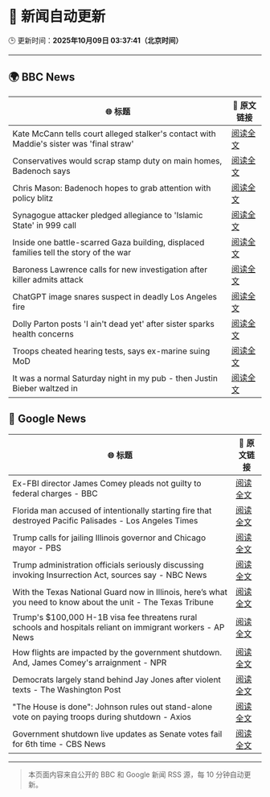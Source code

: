 # 🧠 新闻自动更新

🕒 更新时间：**2025年10月09日 03:37:41（北京时间）**

---

## 🌍 BBC News

| 🌐 标题 | 🔗 原文链接 |
|--------|-------------|
| Kate McCann tells court alleged stalker's contact with Maddie's sister was 'final straw' | [阅读全文](https://www.bbc.com/news/articles/cnvr0723np8o?at_medium=RSS&at_campaign=rss) |
| Conservatives would scrap stamp duty on main homes, Badenoch says | [阅读全文](https://www.bbc.com/news/articles/c20zv94ldpko?at_medium=RSS&at_campaign=rss) |
| Chris Mason: Badenoch hopes to grab attention with policy blitz | [阅读全文](https://www.bbc.com/news/articles/cwywrpelp7jo?at_medium=RSS&at_campaign=rss) |
| Synagogue attacker pledged allegiance to 'Islamic State' in 999 call | [阅读全文](https://www.bbc.com/news/articles/c3drj0dxmr9o?at_medium=RSS&at_campaign=rss) |
| Inside one battle-scarred Gaza building, displaced families tell the story of the war | [阅读全文](https://www.bbc.com/news/articles/cy4jz7l7qv8o?at_medium=RSS&at_campaign=rss) |
| Baroness Lawrence calls for new investigation after killer admits attack | [阅读全文](https://www.bbc.com/news/articles/c4gj17q2jqgo?at_medium=RSS&at_campaign=rss) |
| ChatGPT image snares suspect in deadly Los Angeles fire | [阅读全文](https://www.bbc.com/news/articles/c8exz5yg14ko?at_medium=RSS&at_campaign=rss) |
| Dolly Parton posts 'I ain't dead yet' after sister sparks health concerns | [阅读全文](https://www.bbc.com/news/articles/cjd1m3y00dxo?at_medium=RSS&at_campaign=rss) |
| Troops cheated hearing tests, says ex-marine suing MoD | [阅读全文](https://www.bbc.com/news/articles/cvgnrk2jz0no?at_medium=RSS&at_campaign=rss) |
| It was a normal Saturday night in my pub - then Justin Bieber waltzed in | [阅读全文](https://www.bbc.com/news/articles/cjw7554z85eo?at_medium=RSS&at_campaign=rss) |

## 📰 Google News

| 🌐 标题 | 🔗 原文链接 |
|--------|-------------|
| Ex-FBI director James Comey pleads not guilty to federal charges - BBC | [阅读全文](https://news.google.com/rss/articles/CBMiWkFVX3lxTE1DZDZ0cGRqSFoxMTV4dVBlVW1hSkNrbm1ZRVpTZWZsdjg2NGl1WmdqM2hOM2lWUGQwbWlWaVVCYm1hdU1hOHFFaU1OUWJ3ZjhSNGRxR3BlVnVWZ9IBX0FVX3lxTE11MUZnMHFtWF8zV2dQaExxUTFNc3gtbENPS29uYk5hRlllVkhpc2JyeWNxTXBhWTN2RVVSSFlWMUp6OXFsRFQzdjQ5NlZERms5WkFiaHM5OEtOQi11RDFj?oc=5) |
| Florida man accused of intentionally starting fire that destroyed Pacific Palisades - Los Angeles Times | [阅读全文](https://news.google.com/rss/articles/CBMifkFVX3lxTE5oTTdEZTZMdFdNSGE3ZGUyYnlXcXlIckRycEgtdFJxVVpFbzZhUktDaEdxQ3RLYnBhQ0dLMVY5Q2diTGQ2LXRnSzYwU2lIREVsZFZuYkppWVUyVVRJRU9wTHIweDliWndXcFdMc3p5VWxvaFhuandqOFNTTjRDQQ?oc=5) |
| Trump calls for jailing Illinois governor and Chicago mayor - PBS | [阅读全文](https://news.google.com/rss/articles/CBMingFBVV95cUxNV250V0VaaE9adDlOSTdYa3FBdGRiLXZjcVRycDNTZXBwcHk0b3FiS2JrZlNKWFZQQzliQlVsR2E3X2prTU1LS3R5Y1k0Z2lfVVZoa3pONF9CcWRabVBxekpQR2NIS2pldWplcUN0V2o4dVpOc1c5Z25xaENMRHZlcG15MjE2Zzk5aGQtOUhZZm5HSTJ2ZWNBQVhULUpVZw?oc=5) |
| Trump administration officials seriously discussing invoking Insurrection Act, sources say - NBC News | [阅读全文](https://news.google.com/rss/articles/CBMixwFBVV95cUxNeVV2R182bW52RHdZNU1mMzVhenJKOFYwXzVvZW1XX21CYVFETzJKQlJBX3I2eWV6WWplZE9aX1N1bDRIUXlkRXZPM21JWkNGcXdUYldDUEdFdjdVOGdvaDNUSm1vcHFaUW1jTDhyVnNEdjFrYTZxZENwUUFjeVBEQjdrZnM3VkNNUVRXT1ppNFV5N1JGUk8tcGJnS0pPeHBTN29OVGFPSzNiQjUxQlVfUW15aE01V1lmVk1MS1JEUTNNbjEwakc40gFWQVVfeXFMTVI4VUUxbnZPVUFMWHJYU3pZbVhDaGI1V3ZSRE5kYVgxRXpDWlFvVThUM09GYXdCc3AtVU5zTHp4c2tBZ1YyQzVvUGdpN3MzVEYzUlA2NWc?oc=5) |
| With the Texas National Guard now in Illinois, here’s what you need to know about the unit - The Texas Tribune | [阅读全文](https://news.google.com/rss/articles/CBMikAFBVV95cUxQWWdMRmplS3RtVUktcnJEX2dsNXlxRE9rem5ZdUpzYnBCVFRDOHMzWnprVkR4M1F4ck1ncVpIcDJ6YkFfX29hUlVWenJHZEZVWU5VUnpVaVg4TXYzbzE4LTdQaTdUOXhiRnhUTXF5T19CUnRHb1IwMDBFa2RqQmJkci1tc3BCcndJc1RCd1NXQmM?oc=5) |
| Trump's $100,000 H-1B visa fee threatens rural schools and hospitals reliant on immigrant workers - AP News | [阅读全文](https://news.google.com/rss/articles/CBMipgFBVV95cUxNM0Q1SUkzRVNaV1pmTFF6TGZBTlFZYTAwSzExazY2UWlJRVpCdDZacmxkRnFHY2FoUmw5dWVxMTY1VTRDRzlXMzVZZHo1Zm9PekcyQklCcUNrenBESVRySU9neHJsdTJHUHdQb3F2aEY5QTktNDBKY3czcWZNWUo0MDhjN2RQQXF0aUh5TlZzOFVzNW5LUmdTZ2J2VzF4NVB6VE1jcjNB?oc=5) |
| How flights are impacted by the government shutdown. And, James Comey's arraignment - NPR | [阅读全文](https://news.google.com/rss/articles/CBMiswFBVV95cUxPNFRPZTJmMDRsZHJZUEdHOXV2dWMtdlhhaEdjd25yRmFSY1pQak9LSURuUlFreHQ0ck4zb25BRkNhNGxaUV94ZHllYnUyMWR2Rkw1LWFOWTZCTEQ4UF9VRjFCb2Zzenp1SDZpZHZvcTdiQnBiSlQ0UENONXgzdUVfemJJVkV6d1RxdGhJdG9VV2R5ejRCZzJfS0ZOTU9pV1Foa2JRSzBhUDkwSDFnc1NYUUhQRQ?oc=5) |
| Democrats largely stand behind Jay Jones after violent texts - The Washington Post | [阅读全文](https://news.google.com/rss/articles/CBMinwFBVV95cUxQMU9ORG9DYVl6MUoycUxWNkk1Zkc3WnBGc05tNDBtZnBNQVMzYVR1TUhveTIzTG1xUDlacWt5RUo1VUI5b1ZxdjRDT2gwVmxOZWx0ZGRHOGs2eTZqOWMxd1BRUGRHazZ0VUZjaERtUk5ERTd1U0xvWUxmXzgycUt0QnhNMlBkODNkOG9PR1FHNGdzN3VGQnRINURmbTRxT00?oc=5) |
| "The House is done": Johnson rules out stand-alone vote on paying troops during shutdown - Axios | [阅读全文](https://news.google.com/rss/articles/CBMilAFBVV95cUxORm11MVhZRnVYSjVaN3htdEtmV3VfOXo5MWlmR2gxU2pCaTlTd0E0UkpISk0yOU5JbmhCMWpSMTQ1eFlGdGY5MWczZ1pRMHBZV1RvdGpnX2d4SVZZUzdMQmt3VFZNQ040NDB2SHlFZVc3TkhsNUxqd290a21BZzdjT3NfVWw5WHlZX3Q5cWg3SDh5ejN1?oc=5) |
| Government shutdown live updates as Senate votes fail for 6th time - CBS News | [阅读全文](https://news.google.com/rss/articles/CBMiiwFBVV95cUxPZ2NnTDlBN3FqZ2pBYXJPalFFZ1hpeVNEcXBkMGZhdXg2cFVmcl80MmZOSDdXa0k3TExWVzFycndsblpvUk93eldGeHhseW1IcG8yeXJZYmZlVE03ZjBYUmVqNzhuMWstZ2lkS1NIdTRDMTQwNUNrS0tIU0V4VzJEcHhrcGs0ZmZPcHA40gGQAUFVX3lxTFBXdzdpU0lqS2VpclFpR09zUnAyM0pRZzVLTDZleHlYaHh6Q0dSODJQaXd2bFJ1amZlaE9jN0dkTm9ZZkcxSm15ZmNoampQV19GRzRacFR6cWZHUWpMeFdhWURMd082cUwwZnpybkNfcGFYd3doX3BSZk5UUlY0NGhMR2tmTC1iUGFkOWtFTTZ0RQ?oc=5) |

---
> 本页面内容来自公开的 BBC 和 Google 新闻 RSS 源，每 10 分钟自动更新。